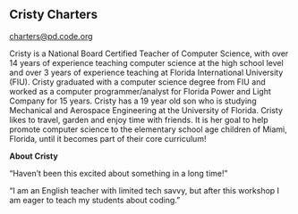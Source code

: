 ## Cristy Charters

[charters@pd.code.org](mailto:charters@pd.code.org)

Cristy is a National Board Certified Teacher of Computer Science, with over 14 years of experience teaching computer science at the high school level and over 3 years of experience teaching at Florida International University (FIU). Cristy graduated with a computer science degree from FIU and worked as a computer programmer/analyst for Florida Power and Light Company for 15 years. Cristy has a 19 year old son who is studying Mechanical and Aerospace Engineering at the University of Florida. Cristy likes to travel, garden and enjoy time with friends. It is her goal to help promote computer science to the elementary school age children of Miami, Florida, until it becomes part of their core curriculum!

**About Cristy**

“Haven’t been this excited about something in a long time!”

“I am an English teacher with limited tech savvy, but after this workshop I am eager to teach my students about coding.”

